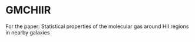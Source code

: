 # GMCHIIR
For the paper: Statistical properties of the molecular gas around HII regions in nearby galaxies
